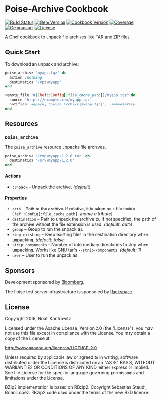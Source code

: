 # Poise-Archive Cookbook

[![Build Status](https://img.shields.io/travis/poise/poise-archive.svg)](https://travis-ci.org/poise/poise-archive)
[![Gem Version](https://img.shields.io/gem/v/poise-archive.svg)](https://rubygems.org/gems/poise-archive)
[![Cookbook Version](https://img.shields.io/cookbook/v/poise-archive.svg)](https://supermarket.chef.io/cookbooks/poise-archive)
[![Coverage](https://img.shields.io/codecov/c/github/poise/poise-archive.svg)](https://codecov.io/github/poise/poise-archive)
[![Gemnasium](https://img.shields.io/gemnasium/poise/poise-archive.svg)](https://gemnasium.com/poise/poise-archive)
[![License](https://img.shields.io/badge/license-Apache_2-blue.svg)](https://www.apache.org/licenses/LICENSE-2.0)

A [Chef](https://www.chef.io/) cookbook to unpack file archives like TAR and ZIP files.

## Quick Start

To download an unpack and archive:

```ruby
poise_archive 'myapp.tgz' do
  action :nothing
  destination '/opt/myapp'
end

remote_file "#{Chef::Config[:file_cache_path]}/myapp.tgz" do
  source 'https://example.com/myapp.tgz'
  notifies :unpack, 'poise_archive[myapp.tgz]', :immediately
end
```

## Resources

### `poise_archive`

The `poise_archive` resource unpacks file archives.

```ruby
poise_archive '/tmp/myapp-1.2.0.tar' do
  destination '/srv/myapp-1.2.0'
end
```

#### Actions

* `:unpack` – Unpack the archive. *(default)*

#### Properties

* `path` – Path to the archive. If relative, it is taken as a file inside
  `Chef::Config[:file_cache_path]`. *(name attribute)*
* `destination` – Path to unpack the archive to. If not specified, the path of
  the archive without the file extension is used. *(default: auto)*
* `group` – Group to run the unpack as.
* `keep_existing` – Keep existing files in the destination directory when
  unpacking. *(default: false)*
* `strip_components` – Number of intermediary directories to skip when
  unpacking. Works like GNU tar's `--strip-components`. *(default: 1)*
* `user` – User to run the unpack as.

## Sponsors

Development sponsored by [Bloomberg](http://www.bloomberg.com/company/technology/).

The Poise test server infrastructure is sponsored by [Rackspace](https://rackspace.com/).

## License

Copyright 2016, Noah Kantrowitz

Licensed under the Apache License, Version 2.0 (the "License");
you may not use this file except in compliance with the License.
You may obtain a copy of the License at

http://www.apache.org/licenses/LICENSE-2.0

Unless required by applicable law or agreed to in writing, software
distributed under the License is distributed on an "AS IS" BASIS,
WITHOUT WARRANTIES OR CONDITIONS OF ANY KIND, either express or implied.
See the License for the specific language governing permissions and
limitations under the License.

BZip2 implementation is based on RBzip2. Copyright Sebastian Staudt, Brian Lopez.
RBzip2 code used under the terms of the new BSD license.

